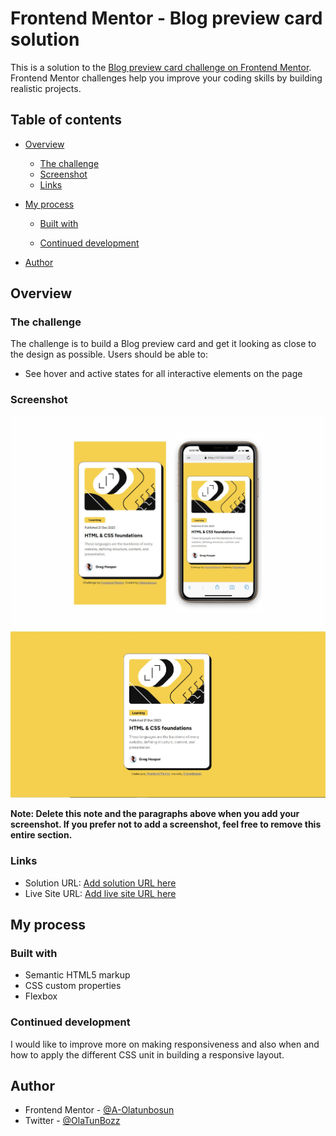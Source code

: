 # Frontend Mentor - Blog preview card solution

This is a solution to the [Blog preview card challenge on Frontend Mentor](https://www.frontendmentor.io/challenges/blog-preview-card-ckPaj01IcS). Frontend Mentor challenges help you improve your coding skills by building realistic projects.

## Table of contents

- [Overview](#overview)
  - [The challenge](#the-challenge)
  - [Screenshot](#screenshot)
  - [Links](#links)
- [My process](#my-process)

  - [Built with](#built-with)

  - [Continued development](#continued-development)

- [Author](#author)

## Overview

### The challenge

The challenge is to build a Blog preview card and get it looking as close to the design as possible.
Users should be able to:

- See hover and active states for all interactive elements on the page

### Screenshot

![](./assets/images/Mobile%20View%20Screenshot.jpg)
![](./assets/images/Desktop%20View%20Screenshot.JPG)

**Note: Delete this note and the paragraphs above when you add your screenshot. If you prefer not to add a screenshot, feel free to remove this entire section.**

### Links

- Solution URL: [Add solution URL here](https://your-solution-url.com)
- Live Site URL: [Add live site URL here](https://your-live-site-url.com)

## My process

### Built with

- Semantic HTML5 markup
- CSS custom properties
- Flexbox

### Continued development

I would like to improve more on making responsiveness and also when and how to apply the different CSS unit in building a responsive layout.

## Author

- Frontend Mentor - [@A-Olatunbosun](https://www.frontendmentor.io/profile/A-Olatunbosun)
- Twitter - [@OlaTunBozz](https://twitter.com/OlaTunBozz)
